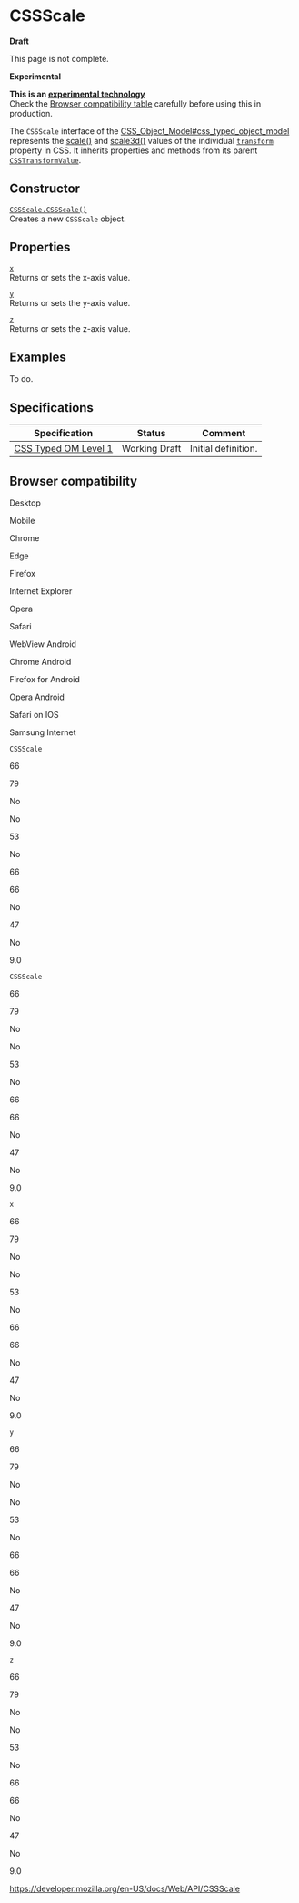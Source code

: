 # CSSScale

**Draft**

This page is not complete.

**Experimental**

**This is an [experimental technology](https://developer.mozilla.org/en-US/docs/MDN/Guidelines/Conventions_definitions#experimental)**  
Check the [Browser compatibility table](#browser_compatibility) carefully before using this in production.

The `CSSScale` interface of the [CSS_Object_Model\#css_typed_object_model](css_object_model#css_typed_object_model) represents the [scale()](<https://developer.mozilla.org/en-US/docs/Web/CSS/transform-function/scale()>) and [scale3d()](<https://developer.mozilla.org/en-US/docs/Web/CSS/transform-function/scale()>) values of the individual [`transform`](https://developer.mozilla.org/en-US/docs/Web/CSS/transform) property in CSS. It inherits properties and methods from its parent [`CSSTransformValue`](csstransformvalue).

## Constructor

[`CSSScale.CSSScale()`](cssscale/cssscale)  
Creates a new `CSSScale` object.

## Properties

[`x`](cssscale/x)  
Returns or sets the x-axis value.

[`y`](cssscale/y)  
Returns or sets the y-axis value.

[`z`](cssscale/z)  
Returns or sets the z-axis value.

## Examples

To do.

## Specifications

<table><thead><tr class="header"><th>Specification</th><th>Status</th><th>Comment</th></tr></thead><tbody><tr class="odd"><td><a href="https://drafts.css-houdini.org/css-typed-om-1/">CSS Typed OM Level 1</a></td><td><span class="spec-wd">Working Draft</span></td><td>Initial definition.</td></tr></tbody></table>

## Browser compatibility

Desktop

Mobile

Chrome

Edge

Firefox

Internet Explorer

Opera

Safari

WebView Android

Chrome Android

Firefox for Android

Opera Android

Safari on IOS

Samsung Internet

`CSSScale`

66

79

No

No

53

No

66

66

No

47

No

9.0

`CSSScale`

66

79

No

No

53

No

66

66

No

47

No

9.0

`x`

66

79

No

No

53

No

66

66

No

47

No

9.0

`y`

66

79

No

No

53

No

66

66

No

47

No

9.0

`z`

66

79

No

No

53

No

66

66

No

47

No

9.0

<a href="https://developer.mozilla.org/en-US/docs/Web/API/CSSScale" class="_attribution-link">https://developer.mozilla.org/en-US/docs/Web/API/CSSScale</a>
